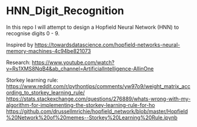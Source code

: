 # HNN_Digit_Recognition
 In this repo I will attempt to design a Hopfield Neural Network (HNN) to recognise digits 0 - 9.

 Inspired by https://towardsdatascience.com/hopfield-networks-neural-memory-machines-4c94be821073

 Research: https://www.youtube.com/watch?v=Rs1XMS8NqB4&ab_channel=ArtificialIntelligence-AllinOne
 
 
 Storkey learning rule: 
 https://www.reddit.com/r/pythontips/comments/yw97o9/weight_matrix_according_to_storkey_learning_rule/
 https://stats.stackexchange.com/questions/276889/whats-wrong-with-my-algorithm-for-implementing-the-storkey-learning-rule-for-ho
 https://github.com/drussellmrichie/hopfield_network/blob/master/Hopfield%20Network%20of%20memes--Storkey%20Learning%20Rule.ipynb
 
